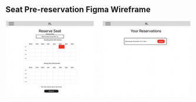## Seat Pre-reservation Figma Wireframe

![Presreservation wireframe](/docs/images/reservationwireframe.png "Pre-reservation wireframe")
